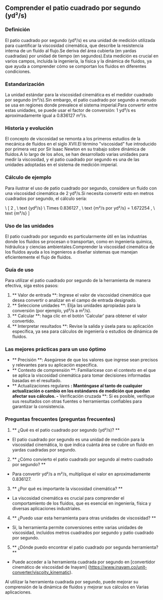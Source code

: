 ## Comprender el patio cuadrado por segundo (yd²/s)

### Definición
El patio cuadrado por segundo (yd²/s) es una unidad de medición utilizada para cuantificar la viscosidad cinemática, que describe la resistencia interna de un fluido al flujo.Se deriva del área cubierta (en yardas cuadradas) por unidad de tiempo (en segundos).Esta medición es crucial en varios campos, incluida la ingeniería, la física y la dinámica de fluidos, ya que ayuda a comprender cómo se comportan los fluidos en diferentes condiciones.

### Estandarización
La unidad estándar para la viscosidad cinemática es el medidor cuadrado por segundo (m²/s).Sin embargo, el patio cuadrado por segundo a menudo se usa en regiones donde prevalece el sistema imperial.Para convertir entre estas unidades, se puede usar el factor de conversión: 1 yd²/s es aproximadamente igual a 0.836127 m²/s.

### Historia y evolución
El concepto de viscosidad se remonta a los primeros estudios de la mecánica de fluidos en el siglo XVII.El término "viscosidad" fue introducido por primera vez por Sir Isaac Newton en su trabajo sobre dinámica de fluidos.A lo largo de los años, se han desarrollado varias unidades para medir la viscosidad, y el patio cuadrado por segundo es una de las unidades adoptadas en el sistema de medición imperial.

### Cálculo de ejemplo
Para ilustrar el uso de patio cuadrado por segundo, considere un fluido con una viscosidad cinemática de 2 yd²/s.Si necesita convertir esto en metros cuadrados por segundo, el cálculo sería:

\ [
2 \, \ text {yd²/s} \ Times 0.836127 \, \ text {m²/s por yd²/s} = 1.672254 \, \ text {m²/s}
\]

### Uso de las unidades
El patio cuadrado por segundo es particularmente útil en las industrias donde los fluidos se procesan o transportan, como en ingeniería química, hidráulica y ciencias ambientales.Comprender la viscosidad cinemática de los fluidos ayuda a los ingenieros a diseñar sistemas que manejan eficientemente el flujo de fluidos.

### Guía de uso
Para utilizar el patio cuadrado por segundo de la herramienta de manera efectiva, siga estos pasos:
1. ** Valor de entrada **: Ingrese el valor de viscosidad cinemática que desea convertir o analizar en el campo de entrada designado.
2. ** Seleccione unidades **: Elija las unidades apropiadas para la conversión (por ejemplo, yd²/s a m²/s).
3. ** Calcular **: haga clic en el botón 'Calcular' para obtener el valor convertido.
4. ** Interpretar resultados **: Revise la salida y úsela para su aplicación específica, ya sea para cálculos de ingeniería o estudios de dinámica de fluidos.

### Las mejores prácticas para un uso óptimo
- ** Precisión **: Asegúrese de que los valores que ingrese sean precisos y relevantes para su aplicación específica.
- ** Contexto de comprensión **: Familiarícese con el contexto en el que se aplica la viscosidad cinemática para tomar decisiones informadas basadas en el resultado.
- ** Actualizaciones regulares **: Manténgase al tanto de cualquier actualización o cambio en los estándares de medición que puedan afectar sus cálculos.
-** Verificación cruzada **: Si es posible, verifique sus resultados con otras fuentes o herramientas confiables para garantizar la consistencia.

### Preguntas frecuentes (preguntas frecuentes)

1. ** ¿Qué es el patio cuadrado por segundo (yd²/s)? **
- El patio cuadrado por segundo es una unidad de medición para la viscosidad cinemática, lo que indica cuánta área se cubre un fluido en yardas cuadradas por segundo.

2. ** ¿Cómo convierto el patio cuadrado por segundo al metro cuadrado por segundo? **
- Para convertir yd²/s a m²/s, multiplique el valor en aproximadamente 0.836127.

3. ** ¿Por qué es importante la viscosidad cinemática? **
- La viscosidad cinemática es crucial para comprender el comportamiento de los fluidos, que es esencial en ingeniería, física y diversas aplicaciones industriales.

4. ** ¿Puedo usar esta herramienta para otras unidades de viscosidad? **
- Sí, la herramienta permite conversiones entre varias unidades de viscosidad, incluidos metros cuadrados por segundo y patio cuadrado por segundo.

5. ** ¿Dónde puedo encontrar el patio cuadrado por segunda herramienta? **
- Puede acceder a la herramienta cuadrada por segundo en [convertidor cinemático de viscosidad de Inayam] (https://www.inayam.co/unit-converter/viscoity_kinematic).

Al utilizar la herramienta cuadrada por segundo, puede mejorar su comprensión de la dinámica de fluidos y mejorar sus cálculos en Varias aplicaciones.